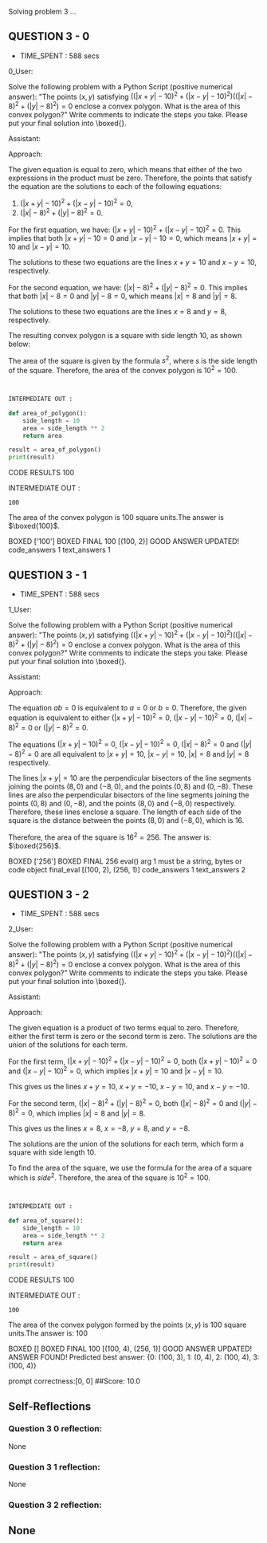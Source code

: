 Solving problem 3 ...



## QUESTION 3 - 0 
- TIME_SPENT : 588 secs

0_User:

Solve the following problem with a Python Script (positive numerical answer):
"The points $\left(x, y\right)$ satisfying $((\vert x + y \vert - 10)^2 + ( \vert x - y \vert - 10)^2)((\vert x \vert - 8)^2 + ( \vert y \vert - 8)^2) = 0$ enclose a convex polygon. What is the area of this convex polygon?"
Write comments to indicate the steps you take. Please put your final solution into \boxed{}.

Assistant:

Approach:


The given equation is equal to zero, which means that either of the two expressions in the product must be zero. Therefore, the points that satisfy the equation are the solutions to each of the following equations:

1. $(\vert x + y \vert - 10)^2 + (\vert x - y \vert - 10)^2 = 0$,
2. $(\vert x \vert - 8)^2 + (\vert y \vert - 8)^2 = 0$.

For the first equation, we have:
$(\vert x + y \vert - 10)^2 + (\vert x - y \vert - 10)^2 = 0$.
This implies that both $\vert x + y \vert - 10 = 0$ and $\vert x - y \vert - 10 = 0$, which means $\vert x + y \vert = 10$ and $\vert x - y \vert = 10$.

The solutions to these two equations are the lines $x + y = 10$ and $x - y = 10$, respectively.

For the second equation, we have:
$(\vert x \vert - 8)^2 + (\vert y \vert - 8)^2 = 0$.
This implies that both $\vert x \vert - 8 = 0$ and $\vert y \vert - 8 = 0$, which means $\vert x \vert = 8$ and $\vert y \vert = 8$.

The solutions to these two equations are the lines $x = 8$ and $y = 8$, respectively.

The resulting convex polygon is a square with side length 10, as shown below:

The area of the square is given by the formula $s^2$, where $s$ is the side length of the square. Therefore, the area of the convex polygon is $10^2 = 100$.

```python


INTERMEDIATE OUT :

def area_of_polygon():
    side_length = 10
    area = side_length ** 2
    return area

result = area_of_polygon()
print(result)
```

CODE RESULTS 100

INTERMEDIATE OUT :
```output
100
```
The area of the convex polygon is 100 square units.The answer is $\boxed{100}$.

BOXED ['100']
BOXED FINAL 100
[(100, 2)]
GOOD ANSWER UPDATED!
code_answers 1 text_answers 1



## QUESTION 3 - 1 
- TIME_SPENT : 588 secs

1_User:

Solve the following problem with a Python Script (positive numerical answer):
"The points $\left(x, y\right)$ satisfying $((\vert x + y \vert - 10)^2 + ( \vert x - y \vert - 10)^2)((\vert x \vert - 8)^2 + ( \vert y \vert - 8)^2) = 0$ enclose a convex polygon. What is the area of this convex polygon?"
Write comments to indicate the steps you take. Please put your final solution into \boxed{}.

Assistant:

Approach:



The equation $ab=0$ is equivalent to $a=0$ or $b=0$. Therefore, the given equation is equivalent to either $(\vert x + y \vert - 10)^2 = 0$, $(\vert x - y \vert - 10)^2 = 0$, $(\vert x \vert - 8)^2 = 0$ or $(\vert y \vert - 8)^2 = 0$. 

The equations $(\vert x + y \vert - 10)^2 = 0$, $(\vert x - y \vert - 10)^2 = 0$, $(\vert x \vert - 8)^2 = 0$ and $(\vert y \vert - 8)^2 = 0$ are all equivalent to $\vert x + y \vert = 10$, $\vert x - y \vert = 10$, $\vert x \vert = 8$ and $\vert y \vert = 8$ respectively. 

The lines $\vert x + y \vert = 10$ are the perpendicular bisectors of the line segments joining the points $(8,0)$ and $(-8,0)$, and the points $(0,8)$ and $(0,-8)$. These lines are also the perpendicular bisectors of the line segments joining the points $(0,8)$ and $(0,-8)$, and the points $(8,0)$ and $(-8,0)$ respectively. Therefore, these lines enclose a square. The length of each side of the square is the distance between the points $(8,0)$ and $(-8,0)$, which is $16$.

Therefore, the area of the square is $16^2 = 256$. The answer is: $\boxed{256}$.

BOXED ['256']
BOXED FINAL 256
eval() arg 1 must be a string, bytes or code object final_eval
[(100, 2), (256, 1)]
code_answers 1 text_answers 2



## QUESTION 3 - 2 
- TIME_SPENT : 588 secs

2_User:

Solve the following problem with a Python Script (positive numerical answer):
"The points $\left(x, y\right)$ satisfying $((\vert x + y \vert - 10)^2 + ( \vert x - y \vert - 10)^2)((\vert x \vert - 8)^2 + ( \vert y \vert - 8)^2) = 0$ enclose a convex polygon. What is the area of this convex polygon?"
Write comments to indicate the steps you take. Please put your final solution into \boxed{}.

Assistant:

Approach:

 The given equation is a product of two terms equal to zero. Therefore, either the first term is zero or the second term is zero.
The solutions are the union of the solutions for each term.

For the first term, $(\vert x + y \vert - 10)^2 + ( \vert x - y \vert - 10)^2 = 0$, both $(\vert x + y \vert - 10)^2 = 0$ and $( \vert x - y \vert - 10)^2 = 0$, which implies $\vert x + y \vert = 10$ and $\vert x - y \vert = 10$.

This gives us the lines $x + y = 10$, $x + y = -10$, $x - y = 10$, and $x - y = -10$.

For the second term, $(\vert x \vert - 8)^2 + ( \vert y \vert - 8)^2 = 0$, both $(\vert x \vert - 8)^2 = 0$ and $( \vert y \vert - 8)^2 = 0$, which implies $\vert x \vert = 8$ and $\vert y \vert = 8$.

This gives us the lines $x = 8$, $x = -8$, $y = 8$, and $y = -8$.

The solutions are the union of the solutions for each term, which form a square with side length 10.

To find the area of the square, we use the formula for the area of a square which is $side^2$. Therefore, the area of the square is $10^2 = 100$.

```python


INTERMEDIATE OUT :

def area_of_square():
    side_length = 10
    area = side_length ** 2
    return area

result = area_of_square()
print(result)
```

CODE RESULTS 100

INTERMEDIATE OUT :
```output
100
```
The area of the convex polygon formed by the points $\left(x, y\right)$ is $100$ square units.The answer is: $100$

BOXED []
BOXED FINAL 100
[(100, 4), (256, 1)]
GOOD ANSWER UPDATED!
ANSWER FOUND!
Predicted best answer: {0: (100, 3), 1: (0, 4), 2: (100, 4), 3: (100, 4)}

prompt correctness:[0, 0]
##Score: 10.0

## Self-Reflections

### Question 3 0 reflection:
None
### Question 3 1 reflection:
None
### Question 3 2 reflection:
None
---
